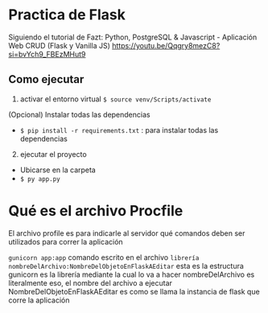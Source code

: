 # Practica de Flask

Siguiendo el tutorial de Fazt:
Python, PostgreSQL & Javascript - Aplicación Web CRUD (Flask y Vanilla JS)
https://youtu.be/Qqgry8mezC8?si=bvYch9_FBEzMHut9

## Como ejecutar

1) activar el entorno virtual
    `$ source venv/Scripts/activate`

(Opcional) Instalar todas las dependencias
-  `$ pip install -r requirements.txt` : para instalar todas las dependencias

2) ejecutar el proyecto
-  Ubicarse en la carpeta
-  `$ py app.py`


# Qué es el archivo Procfile
El archivo profile es para indicarle al servidor qué comandos deben ser utilizados para correr la aplicación

`gunicorn app:app` comando escrito en el archivo
`librería nombreDelArchivo:NombreDelObjetoEnFlaskAEditar` esta es la estructura
gunicorn es la librería mediante la cual lo va a hacer
nombreDelArchivo es literalmente eso, el nombre del archivo a ejecutar
NombreDelObjetoEnFlaskAEditar es como se llama la instancia de flask que corre la aplicación